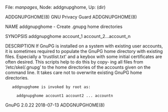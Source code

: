 File: *manpages*,  Node: addgnupghome,  Up: (dir)

ADDGNUPGHOME(8)                GNU Privacy Guard               ADDGNUPGHOME(8)



NAME
       addgnupghome - Create .gnupg home directories

SYNOPSIS
       addgnupghome account_1 account_2...account_n


DESCRIPTION
       If  GnuPG  is  installed on a system with existing user accounts, it is
       sometimes required to populate the GnuPG home directory  with  existing
       files.   Especially  a  ‘trustlist.txt’  and a keybox with some initial
       certificates are often desired.  This scripts help to do this by  copy‐
       ing  all  files  from ‘/etc/skel/.gnupg’ to the home directories of the
       accounts given on the command line.  It takes  care  not  to  overwrite
       existing GnuPG home directories.


       addgnupghome is invoked by root as:

         addgnupghome account1 account2 ... accountn






GnuPG 2.0.22                      2018-07-13                   ADDGNUPGHOME(8)
